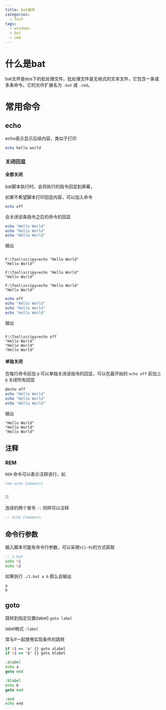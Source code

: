 ```yaml
---
title: bat编写
categories:
  - Tech
tags:
  - windows
  - bat
  - cmd
---
```


# 什么是bat

bat文件是dos下的批处理文件。批处理文件是无格式的文本文件，它包含一条或多条命令。它的文件扩展名为 `.bat` 或 `.cmd`。

# 常用命令

## echo

echo表示显示后续内容，类似于打印

```powershell
echo hello world
```

### 关闭回显

#### 全部关闭

bat脚本执行时，会将执行的指令回显到屏幕，

如果不希望脚本打印回显内容，可以加入命令

```powershell
echo off
```

会关闭该条指令之后的命令的回显

```powershell
echo "Hello World"
echo "Hello World"
echo "Hello World"
```

输出

```

F:\Tool\scripy>echo "Hello World"
"Hello World"

F:\Tool\scripy>echo "Hello World"
"Hello World"

F:\Tool\scripy>echo "Hello World"
"Hello World"
```

```powershell
echo off
echo "Hello World"
echo "Hello World"
echo "Hello World"
```

输出

```

F:\Tool\scripy>echo off
"Hello World"
"Hello World"
"Hello World"
```

#### 单独关闭

在每行命令前加 `@` 可以单独关闭该指令的回显，可以在最开始的 `echo off` 前加上 `@` 关闭所有回显

```powershell
@echo off
echo "Hello World"
echo "Hello World"
echo "Hello World"
```

输出

```
"Hello World"
"Hello World"
"Hello World"
```

## 注释

### REM

`REM` 命令可以表示注释该行，如

```cmd
rem echo Comments
```

### ::

连续的两个冒号 `::` 同样可以注释

```cmd
:: echo Comments
```

## 命令行参数

输入脚本可能有命令行参数，可以采用`%[1-9]`的方式获取 

```cmd
:: 1.bat
echo %1
echo %2
```

如果执行 `./1.bat a b` 那么会输出

```
a
b
```

## goto

跳转到指定位置(label) `goto label`

label格式 `:label`

常与if一起使用实现条件的跳转

```cmd
if %1 == 'a' {} goto alabel
if %1 == 'b' {} goto blabel

:alabel
echo a
goto end

:blabel
echo b
goto end

:end
echo end
```